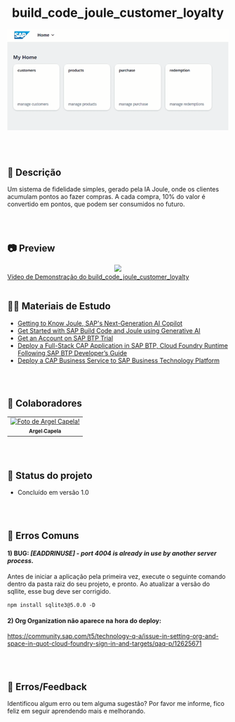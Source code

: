 <h1 align="center"> build_code_joule_customer_loyalty </h1>
    <center>
    <img src=".readme/customer_loyalty_home.png" width="800px" >
    </center>
    <br>

<br>
<br>

## 📃 Descrição
Um sistema de fidelidade simples, gerado pela IA Joule, onde os clientes acumulam pontos ao fazer compras. A cada compra, 10% do valor é convertido em pontos, que podem ser consumidos no futuro.

<br>
<br>

## 📷 Preview
<center>
    <img src=".readme/build_code_joule_customer_loyalty.gif" width="800px" >
</center>
<a href="#">Vídeo de Demonstração do build_code_joule_customer_loyalty</a>

<br>
<br>

## 🧑‍🏫 Materiais de Estudo
* <a href="https://learning.sap.com/learning-journeys/exploring-the-sap-business-ai-portfolio-1/getting-to-know-joule-sap-s-next-gen-ai-copilot_c2663bfb-e217-49cb-8020-79025b1462a3">Getting to Know Joule, SAP's Next-Generation AI Copilot</a><bt>
* <a href="https://discovery-center.cloud.sap/protected/index.html#/mymissiondetail/122976/card/11203624/?tab=projectboard">Get Started with SAP Build Code and Joule using Generative AI </a><bt>
* <a href="https://developers.sap.com/tutorials/hcp-create-trial-account..html">Get an Account on SAP BTP Trial</a> <br>
* <a href="https://developers.sap.com/group.deploy-full-stack-cap-application.html">Deploy a Full-Stack CAP Application in SAP BTP, Cloud Foundry Runtime Following SAP BTP Developer’s Guide</a> <br>
* <a href="https://developers.sap.com/tutorials/cap-service-deploy.html">Deploy a CAP Business Service to SAP Business Technology Platform</a>


<br>
<br>

## 🤝 Colaboradores
<table>
  <tr>
    <td align="center">
      <a href="http://github.com/argelcapela">
        <img src="https://avatars.githubusercontent.com/u/79276276?s=400&u=055b803f4708d59eaf50208ba601f85844125757&v=4" width="100px;" alt="Foto de Argel Capela!"/><br>
        <sub>
          <b>Argel Capela</b>
        </sub>
      </a>
    </td>
  </tr>
</table>

<br>
<br>

## 🎯 Status do projeto
* Concluído em versão 1.0

<br>
<br>

## 🧰 Erros Comuns

#### 1) BUG: *[EADDRINUSE] - port 4004 is already in use by another server process.* 
Antes de iniciar a aplicação pela primeira vez, execute o seguinte comando dentro da pasta raiz do seu projeto, e pronto. Ao atualizar a versão do sqllite, esse bug deve ser corrigido.

    npm install sqlite3@5.0.0 -D

#### 2) Org Organization não aparece na hora do deploy:
<a href="https://community.sap.com/t5/technology-q-a/issue-in-setting-org-and-space-in-quot-cloud-foundry-sign-in-and-targets/qaq-p/12625671">https://community.sap.com/t5/technology-q-a/issue-in-setting-org-and-space-in-quot-cloud-foundry-sign-in-and-targets/qaq-p/12625671</a> 

<br>
<br>

## 🦟 Erros/Feedback
Identificou algum erro ou tem alguma sugestão? Por favor me informe, fico feliz em seguir aprendendo mais e melhorando.